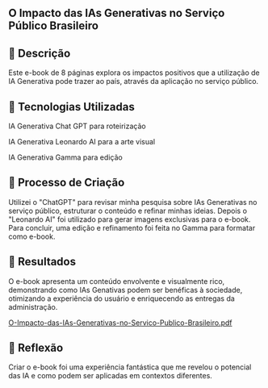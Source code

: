 ## O Impacto das IAs Generativas no Serviço Público Brasileiro 

## 📒 Descrição  

Este e-book de 8 páginas explora os impactos positivos que a utilização de IA Generativa pode trazer ao país, através da aplicação no serviço público.   

## 🤖 Tecnologias Utilizadas

IA Generativa Chat GPT para roteirização

IA Generativa Leonardo AI para a arte visual

IA Generativa Gamma para edição

## 🧐 Processo de Criação

Utilizei o "ChatGPT" para revisar minha pesquisa sobre IAs Generativas no serviço público, estruturar o conteúdo e refinar minhas ideias. Depois o "Leonardo AI" foi utilizado para gerar imagens exclusivas para o e-book. Para concluir, uma edição e refinamento foi feita no Gamma para formatar como e-book.

## 🚀 Resultados

O e-book apresenta um conteúdo envolvente e visualmente rico, demonstrando como IAs Genativas podem ser benéficas à sociedade, otimizando a experiência do usuário e enriquecendo as entregas da administração.

 [O-Impacto-das-IAs-Generativas-no-Servico-Publico-Brasileiro.pdf](https://github.com/user-attachments/files/18168838/O-Impacto-das-IAs-Generativas-no-Servico-Publico-Brasileiro.pdf)

## 💭 Reflexão
Criar o e-book foi uma experiência fantástica que me revelou o potencial das IA e como podem ser aplicadas em contextos diferentes.
